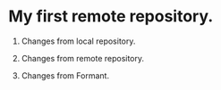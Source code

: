 # My first remote repository.

1. Changes from local repository.

2. Changes from remote repository.

3. Changes from Formant.
